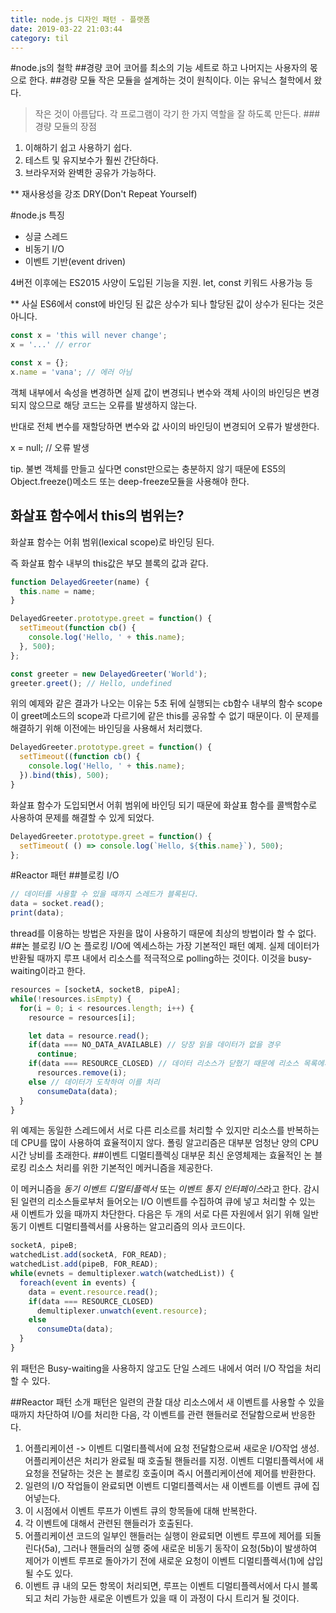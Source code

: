 ```yaml
---
title: node.js 디자인 패턴 - 플랫폼
date: 2019-03-22 21:03:44
category: til
---
```


#node.js의 철학
##경량 코어
코어를 최소의 기능 세트로 하고 나머지는 사용자의 몫으로 한다.
##경량 모듈
작은 모듈을 설계하는 것이 원칙이다. 이는 유닉스 철학에서 왔다.
> 작은 것이 아름답다.
> 각 프로그램이 각기 한 가지 역할을 잘 하도록 만든다.
###경량 모듈의 장점
1. 이해하기 쉽고 사용하기 쉽다.
2. 테스트 및 유지보수가 훨씬 간단하다.
3. 브라우저와 완벽한 공유가 가능하다.

** 재사용성을 강조 DRY(Don't Repeat Yourself)

#node.js 특징
- 싱글 스레드
- 비동기 I/O
- 이벤트 기반(event driven)

4버전 이후에는 ES2015 사양이 도입된 기능을 지원.
let, const 키워드 사용가능 등

** 사실 ES6에서 const에 바인딩 된 값은 상수가 되나 할당된 값이 상수가 된다는 것은 아니다.
```javascript
const x = 'this will never change';
x = '...' // error

const x = {};
x.name = 'vana'; // 에러 아님
```
객체 내부에서 속성을 변경하면 실제 값이 변경되나 변수와 객체 사이의 바인딩은 변경되지 않으므로 해당 코드는 오류를 발생하지 않는다.

반대로 전체 변수를 재할당하면 변수와 값 사이의 바인딩이 변경되어 오류가 발생한다.

x = null; // 오류 발생

tip. 불변 객체를 만들고 싶다면 const만으로는 충분하지 않기 때문에 ES5의 Object.freeze()메소드 또는 deep-freeze모듈을 사용해야 한다.

## 화살표 함수에서 this의 범위는?
화살표 함수는 어휘 범위(lexical scope)로 바인딩 된다.

즉 화살표 함수 내부의 this값은 부모 블록의 값과 같다.

```javascript
function DelayedGreeter(name) {
  this.name = name;
}

DelayedGreeter.prototype.greet = function() {
  setTimeout(function cb() {
    console.log('Hello, ' + this.name);
  }, 500);
};

const greeter = new DelayedGreeter('World');
greeter.greet(); // Hello, undefined
```
위의 예제와 같은 결과가 나오는 이유는 5초 뒤에 실행되는 cb함수 내부의 함수 scope이 greet메소드의 scope과 다르기에 같은 this를 공유할 수 없기 때문이다. 이 문제를 해결하기 위해 이전에는 바인딩을 사용해서 처리했다.

```javascript
DelayedGreeter.prototype.greet = function() {
  setTimeout((function cb() {
    console.log('Hello, ' + this.name);
  }).bind(this), 500);
}
```
화살표 함수가 도입되면서 어휘 범위에 바인딩 되기 때문에 화살표 함수를 콜백함수로 사용하여 문제를 해결할 수 있게 되었다.
```javascript
DelayedGreeter.prototype.greet = function() {
  setTimeout( () => console.log(`Hello, ${this.name}`), 500);
};
```
#Reactor 패턴
##블로킹 I/O
```javascript
// 데이터를 사용할 수 있을 때까지 스레드가 블록된다.
data = socket.read();
print(data);
```
thread를 이용하는 방법은 자원을 많이 사용하기 때문에 최상의 방법이라 할 수 없다.
##논 블로킹 I/O
논 플로킹 I/O에 엑세스하는 가장 기본적인 패턴 예제.
실제 데이터가 반환될 때까지 루프 내에서 리소스를 적극적으로 polling하는 것이다.
이것을 busy-waiting이라고 한다.
```javascript
resources = [socketA, socketB, pipeA];
while(!resources.isEmpty) {
  for(i = 0; i < resources.length; i++) {
    resource = resources[i];

    let data = resource.read();
    if(data === NO_DATA_AVAILABLE) // 당장 읽을 데이터가 없을 경우
      continue;
    if(data === RESOURCE_CLOSED) // 데이터 리소스가 닫혔기 때문에 리소스 목록에서 제거
      resources.remove(i);
    else // 데이터가 도착하여 이를 처리
      consumeData(data);
  }
}
```
위 예제는 동일한 스레드에서 서로 다른 리소르를 처리할 수 있지만 리소스를 반복하는데 CPU를 많이 사용하여 효율적이지 않다.
폴링 알고리즘은 대부분 엄청난 양의 CPU 시간 낭비를 초래한다.
##이벤트 디멀티플렉싱
대부문 최신 운영체제는 효율적인 논 블로킹 리소스 처리를 위한 기본적인 메커니즘을 제공한다.

이 메커니즘을 *동기 이벤트 디멀티플렉서* 또는 *이벤트 통지 인터페이스*라고 한다.
감시된 일련의 리소스들로부처 들어오는 I/O 이벤트를 수집하여 큐에 넣고 처리할 수 있는 새 이벤트가 있을 때까지 차단한다.
다음은 두 개의 서로 다른 자원에서 읽기 위해 일반 동기 이벤트 디멀티플렉서를 사용하는 알고리즘의 의사 코드이다.
```javascript
socketA, pipeB;
watchedList.add(socketA, FOR_READ);
watchedList.add(pipeB, FOR_READ);
while(evnets = demultiplexer.watch(watchedList)) {
  foreach(event in events) {
    data = event.resource.read();
    if(data === RESOURCE_CLOSED)
      demultiplexer.unwatch(event.resource);
    else
      consumeDta(data);
  }
}
```
위 패턴은 Busy-waiting을 사용하지 않고도 단일 스레드 내에서 여러 I/O 작업을 처리할 수 있다.

##Reactor 패턴 소개
패턴은 일련의 관찰 대상 리소스에서 새 이벤트를 사용할 수 있을 때까지 차단하여 I/O를 처리한 다음, 각 이벤트를 관련 핸들러로 전달함으로써 반응한다.
1. 어플리케이션 -> 이벤트 디멀티플렉서에 요청 전달함으로써 새로운 I/O작업 생성. 어플리케이션은 처리가 완료될 때 호출될 핸들러를 지정. 이벤트 디멀티플렉서에 새 요청을 전달하는 것은 논 블로킹 호출이며 즉시 어플리케이션에 제어를 반환한다.
2. 일련의 I/O 작업들이 완료되면 이벤트 디멀티플렉서는 새 이벤트를 이벤트 큐에 집어넣는다.
3. 이 시점에서 이벤트 루프가 이벤트 큐의 항목들에 대해 반복한다.
4. 각 이벤트에 대해서 관련된 핸들러가 호출된다.
5. 어플리케이션 코드의 일부인 핸들러는 실행이 완료되면 이벤트 루프에 제어를 되돌린다(5a), 그러나 핸들러의 실행 중에 새로운 비동기 동작이 요청(5b)이 발생하여 제어가 이벤트 루프로 돌아가기 전에 새로운 요청이 이벤트 디멀티플렉서(1)에 삽입될 수도 있다.
6. 이벤트 큐 내의 모든 항목이 처리되면, 루프는 이벤트 디멀티플렉서에서 다시 블록되고 처리 가능한 새로운 이벤트가 있을 때 이 과정이 다시 트리거 될 것이다.